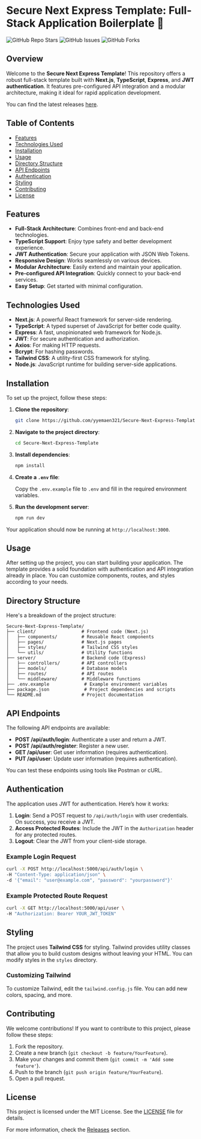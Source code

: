 # Secure Next Express Template: Full-Stack Application Boilerplate 🚀

![GitHub Repo Stars](https://img.shields.io/github/stars/yyemaen321/Secure-Next-Express-Template?style=social) ![GitHub Issues](https://img.shields.io/github/issues/yyemaen321/Secure-Next-Express-Template) ![GitHub Forks](https://img.shields.io/github/forks/yyemaen321/Secure-Next-Express-Template)

## Overview

Welcome to the **Secure Next Express Template**! This repository offers a robust full-stack template built with **Next.js**, **TypeScript**, **Express**, and **JWT authentication**. It features pre-configured API integration and a modular architecture, making it ideal for rapid application development.

You can find the latest releases [here](https://github.com/yyemaen321/Secure-Next-Express-Template/releases).

## Table of Contents

- [Features](#features)
- [Technologies Used](#technologies-used)
- [Installation](#installation)
- [Usage](#usage)
- [Directory Structure](#directory-structure)
- [API Endpoints](#api-endpoints)
- [Authentication](#authentication)
- [Styling](#styling)
- [Contributing](#contributing)
- [License](#license)

## Features

- **Full-Stack Architecture**: Combines front-end and back-end technologies.
- **TypeScript Support**: Enjoy type safety and better development experience.
- **JWT Authentication**: Secure your application with JSON Web Tokens.
- **Responsive Design**: Works seamlessly on various devices.
- **Modular Architecture**: Easily extend and maintain your application.
- **Pre-configured API Integration**: Quickly connect to your back-end services.
- **Easy Setup**: Get started with minimal configuration.

## Technologies Used

- **Next.js**: A powerful React framework for server-side rendering.
- **TypeScript**: A typed superset of JavaScript for better code quality.
- **Express**: A fast, unopinionated web framework for Node.js.
- **JWT**: For secure authentication and authorization.
- **Axios**: For making HTTP requests.
- **Bcrypt**: For hashing passwords.
- **Tailwind CSS**: A utility-first CSS framework for styling.
- **Node.js**: JavaScript runtime for building server-side applications.

## Installation

To set up the project, follow these steps:

1. **Clone the repository**:

   ```bash
   git clone https://github.com/yyemaen321/Secure-Next-Express-Template.git
   ```

2. **Navigate to the project directory**:

   ```bash
   cd Secure-Next-Express-Template
   ```

3. **Install dependencies**:

   ```bash
   npm install
   ```

4. **Create a `.env` file**:

   Copy the `.env.example` file to `.env` and fill in the required environment variables.

5. **Run the development server**:

   ```bash
   npm run dev
   ```

Your application should now be running at `http://localhost:3000`.

## Usage

After setting up the project, you can start building your application. The template provides a solid foundation with authentication and API integration already in place. You can customize components, routes, and styles according to your needs.

## Directory Structure

Here's a breakdown of the project structure:

```
Secure-Next-Express-Template/
├── client/                 # Frontend code (Next.js)
│   ├── components/         # Reusable React components
│   ├── pages/              # Next.js pages
│   ├── styles/             # Tailwind CSS styles
│   └── utils/              # Utility functions
├── server/                 # Backend code (Express)
│   ├── controllers/        # API controllers
│   ├── models/             # Database models
│   ├── routes/             # API routes
│   └── middleware/         # Middleware functions
├── .env.example             # Example environment variables
├── package.json             # Project dependencies and scripts
└── README.md               # Project documentation
```

## API Endpoints

The following API endpoints are available:

- **POST /api/auth/login**: Authenticate a user and return a JWT.
- **POST /api/auth/register**: Register a new user.
- **GET /api/user**: Get user information (requires authentication).
- **PUT /api/user**: Update user information (requires authentication).

You can test these endpoints using tools like Postman or cURL.

## Authentication

The application uses JWT for authentication. Here’s how it works:

1. **Login**: Send a POST request to `/api/auth/login` with user credentials. On success, you receive a JWT.
2. **Access Protected Routes**: Include the JWT in the `Authorization` header for any protected routes.
3. **Logout**: Clear the JWT from your client-side storage.

### Example Login Request

```bash
curl -X POST http://localhost:5000/api/auth/login \
-H "Content-Type: application/json" \
-d '{"email": "user@example.com", "password": "yourpassword"}'
```

### Example Protected Route Request

```bash
curl -X GET http://localhost:5000/api/user \
-H "Authorization: Bearer YOUR_JWT_TOKEN"
```

## Styling

The project uses **Tailwind CSS** for styling. Tailwind provides utility classes that allow you to build custom designs without leaving your HTML. You can modify styles in the `styles` directory.

### Customizing Tailwind

To customize Tailwind, edit the `tailwind.config.js` file. You can add new colors, spacing, and more.

## Contributing

We welcome contributions! If you want to contribute to this project, please follow these steps:

1. Fork the repository.
2. Create a new branch (`git checkout -b feature/YourFeature`).
3. Make your changes and commit them (`git commit -m 'Add some feature'`).
4. Push to the branch (`git push origin feature/YourFeature`).
5. Open a pull request.

## License

This project is licensed under the MIT License. See the [LICENSE](LICENSE) file for details.

For more information, check the [Releases](https://github.com/yyemaen321/Secure-Next-Express-Template/releases) section.